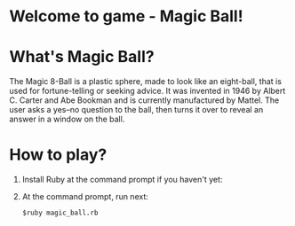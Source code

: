 # Welcome to game - Magic Ball!

# What's Magic Ball?

The Magic 8-Ball is a plastic sphere, made to look like an eight-ball, that is used for fortune-telling or seeking advice. It was invented in 1946 by Albert C. Carter and Abe Bookman and is currently manufactured by Mattel. The user asks a yes–no question to the ball, then turns it over to reveal an answer in a window on the ball.

# How to play?
1. Install Ruby at the command prompt if you haven't yet:
2. At the command prompt, run next:

   `$ruby magic_ball.rb`